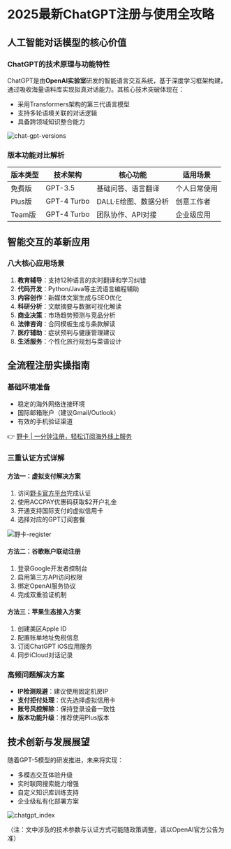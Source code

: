 # 2025最新ChatGPT注册与使用全攻略

## 人工智能对话模型的核心价值
### ChatGPT的技术原理与功能特性
ChatGPT是由**OpenAI实验室**研发的智能语言交互系统，基于深度学习框架构建，通过吸收海量语料库实现拟真对话能力。其核心技术突破体现在：
- 采用Transformers架构的第三代语言模型
- 支持多轮语境关联的对话逻辑
- 具备跨领域知识整合能力

![chat-gpt-versions](https://bbtdd.com/wp-content/uploads/img/90948614983479.webp)

### 版本功能对比解析
| 版本类型 | 技术架构    | 核心功能                 | 适用场景         |
|----------|-------------|--------------------------|------------------|
| 免费版   | GPT-3.5     | 基础问答、语言翻译       | 个人日常使用     |
| Plus版   | GPT-4 Turbo | DALL·E绘图、数据分析     | 创意工作者       |
| Team版   | GPT-4 Turbo | 团队协作、API对接        | 企业级应用       |

## 智能交互的革新应用
### 八大核心应用场景
1. **教育辅导**：支持12种语言的实时翻译和学习纠错
2. **代码开发**：Python/Java等主流语言编程辅助
3. **内容创作**：新媒体文案生成与SEO优化
4. **科研分析**：文献摘要与数据可视化解读
5. **商业决策**：市场趋势预测与竞品分析
6. **法律咨询**：合同模板生成与条款解读
7. **医疗辅助**：症状预判与健康管理建议
8. **生活服务**：个性化旅行规划与菜谱设计

## 全流程注册实操指南
### 基础环境准备
- 稳定的海外网络连接环境
- 国际邮箱账户（建议Gmail/Outlook）
- 有效的手机验证渠道

👉 [野卡 | 一分钟注册，轻松订阅海外线上服务](https://bbtdd.com/yeka)

### 三重认证方式详解
#### 方法一：虚拟支付解决方案
1. 访问[野卡官方平台](https://bbtdd.com/yeka)完成认证
2. 使用ACCPAY优惠码获取$2开户礼金
3. 开通支持国际支付的虚拟信用卡
4. 选择对应的GPT订阅套餐

![野卡-register](https://bbtdd.com/wp-content/uploads/img/4595899098234.webp)

#### 方法二：谷歌账户联动注册
1. 登录Google开发者控制台
2. 启用第三方API访问权限
3. 绑定OpenAI服务协议
4. 完成双重验证机制

#### 方法三：苹果生态接入方案
1. 创建美区Apple ID
2. 配置账单地址免税信息
3. 订阅ChatGPT iOS应用服务
4. 同步iCloud对话记录

### 高频问题解决方案
- **IP检测规避**：建议使用固定机房IP
- **支付拒付处理**：优先选择虚拟信用卡
- **账号风控解除**：保持登录设备一致性
- **版本功能升级**：推荐使用Plus版本

## 技术创新与发展展望
随着GPT-5模型的研发推进，未来将实现：
- 多模态交互体验升级
- 实时联网搜索能力增强
- 自定义知识库训练支持
- 企业级私有化部署方案

![chatgpt_index](https://bbtdd.com/wp-content/uploads/img/5269633327980020.webp)

（注：文中涉及的技术参数与认证方式可能随政策调整，请以OpenAI官方公告为准）